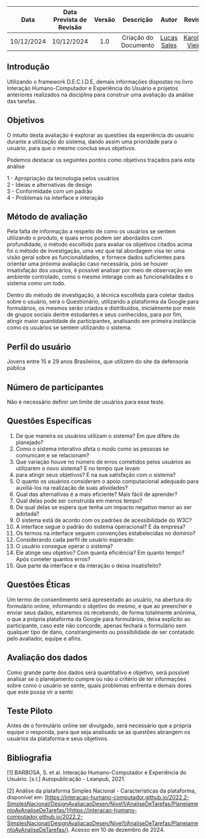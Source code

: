 |    Data    | Data Prevista de Revisão | Versão |      Descrição       |                    Autor                    | Revisor |
| :--------: | :----------------------: | :----: | :------------------: | :-----------------------------------------: | :-----: |
| 10/12/2024 |        10/12/2024        |  1.0   | Criação do Documento | [Lucas Sales](https://github.com/Lux-Sales) |    [Karolina Vieira](https://github.com/Karolina91)     |

## Introdução

Utilizando o framework D.E.C.I.D.E, demais informações dispostas no livro Interação Humano-Computador e Experiência do Usuário e projetos anteriores realizados na disciplina para construir uma avaliação da análise das tarefas.

## Objetivos

O intuito desta avaliação é explorar as questões da experiência do usuário durante a utilização do sistema, dando assim uma prioridade para o usuário, para que o mesmo conclua seus objetivos.

Podemos destacar os seguintes pontos como objetivos traçados para esta análise

1 - Apropriação da tecnologia pelos usuários <br>
2 - Ideias e alternativas de design <br>
3 - Conformidade com um padrão <br>
4 - Problemas na interface e interação <br>


## Método de avaliação

Pela falta de informação a respeito de como os usuários se sentem utilizando o produto, e quais erros podem ser abordados com profundidade, o método escolhido para avaliar os objetivos citados acima foi o método de investigação, uma vez que tal abordagem visa ter uma visão geral sobre as funcionalidades, e fornece dados suficientes para orientar uma próxima avaliação caso necessária, pois se houver insatisfação dos usuários, é possível analisar por meio de observação em ambiente controlado, como o mesmo interage com as funcionalidades e o sistema como um todo. 

Dentro do método de investigação, a técnica escolhida para coletar dados sobre o usuário, será o Questionário, utilizando a plataforma da Google para formulários, os mesmos serão criados e distribuídos, inicialmente por meio de grupos sociais dentre estudantes e seus conhecidos, para por fim, atingir maior quantidade de participantes, analisando em primeira instância como os usuários se sentem utilizando o sistema.

## Perfil do usuário

Jovens entre 15 e 29 anos Brasileiros, que utilizem do site da defensoria pública

## Número de participantes

Não é necessário definir um limite de usuários para esse teste.

## Questões Específicas

<ol>
<li> De que maneira os usuários utilizam o sistema? Em que difere do planejado?</li>
<li>Como o sistema interativo afeta o modo como as pessoas se comunicam e se relacionam?</li>
<li>Que variação houve no número de erros cometidos pelos usuários ao utilizarem o novo sistema? E no tempo que levam</li>
<li>para atingir seus objetivos? E na sua satisfação com o sistema?</li>
<li>O quanto os usuários consideram o apoio computacional adequado para auxiliá-los na realização de suas atividades?</li>
<li>Qual das alternativas é a mais eficiente? Mais fácil de aprender?</li>
<li>Qual delas pode ser construída em menos tempo?</li>
<li>De qual delas se espera que tenha um impacto negativo menor ao ser adotada?</li>
<li>O sistema está de acordo com os padrões de acessibilidade do W3C?</li>
<li>A interface segue o padrão do sistema operacional? E da empresa?</li>
<li>Os termos na interface seguem convenções estabelecidas no domínio?</li>
<li>Considerando cada perfil de usuário esperado:</li>
<li>O usuário consegue operar o sistema?</li>
<li>Ele atinge seu objetivo? Com quanta eficiência? Em quanto tempo? Após cometer quantos erros?</li>
<li>Que parte da interface e da interação o deixa insatisfeito?</li>
</ol>

## Questões Éticas

Um termo de consentimento será apresentado ao usuário, na abertura do formulário online, informando o objetivo do mesmo, e que ao preencher e enviar seus dados, estaremos os recebendo, de forma totalmente anônima, o que a própria plataforma da Google para formulários, deixa explícito ao participante, caso este não concorde, apenas fechará o formulário sem qualquer tipo de dano, constrangimento ou possibilidade de ser contatado pelo avaliador, equipe e afins.

## Avaliação dos dados

Como grande parte dos dados será quantitativo e objetivo, será possível analisar se o planejamento cumpre ou não o critério de ter informações sobre como o usuário se sente, quais problemas enfrenta e demais dores que este possa vir a sentir.

## Teste Piloto

Antes de o formulário online ser divulgado, será necessário que a própria equipe o responda, para que seja analisado se as questões abrangem os usuários da plataforma e seus objetivos.


## Bibliografia

[1] BARBOSA, S. et al. Interação Humano-Computador e Experiência do Usuário. [s.l.] Autopublicação - Leanpub, 2021.

[2] Análise da plataforma Simples Nacional - Características da plataforma, disponível em: [https://interacao-humano-computador.github.io/2022.2-SimplesNacional/DesignAvaliacaoDesen/Nivel1/AnaliseDeTarefas/PlanejamentoAvAnaliseDeTarefas/](https://interacao-humano-computador.github.io/2022.2-SimplesNacional/DesignAvaliacaoDesen/Nivel1/AnaliseDeTarefas/PlanejamentoAvAnaliseDeTarefas/). Acesso em 10 de dezembro de 2024.
